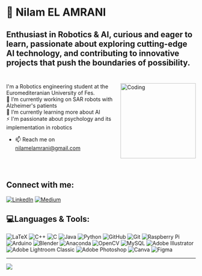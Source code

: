 # 💫 Nilam EL AMRANI

##  Enthusiast in Robotics & AI, curious and eager to learn, passionate about exploring cutting-edge AI technology, and contributing to innovative projects that push the boundaries of possibility. <br><br>
<img align="right" alt="Coding" width="200" height="200" src="https://github.com/46orionis/46orionis/assets/65911052/3d6f5d91-7cf4-43a5-a38a-268b95ab80cf">

I'm a Robotics engineering student at the Euromediteranian University of Fes. <br>
🔭 I’m currently working on SAR robots with Alzheimer's patients<br>🌱 I’m currently learning more about AI<br>⚡ I'm passionate about psychology and its implementation in  robotics <br>


- 📫  Reach me on <nilamelamrani@gmail.com>

<br><br>

## Connect with me:
[![LinkedIn](https://img.shields.io/badge/LinkedIn-%230077B5.svg?logo=linkedin&logoColor=white)](https://linkedin.com/in/nilam-el-amrani) [![Medium](https://img.shields.io/badge/Medium-12100E?logo=medium&logoColor=white)](https://medium.com/@https://medium.com/@nilamelamrani) 

## 💻Languages & Tools:
![LaTeX](https://img.shields.io/badge/latex-%23008080.svg?style=flat&logo=latex&logoColor=white) ![C++](https://img.shields.io/badge/c++-%2300599C.svg?style=flat&logo=c%2B%2B&logoColor=white) ![C](https://img.shields.io/badge/c-%2300599C.svg?style=flat&logo=c&logoColor=white) ![Java](https://img.shields.io/badge/java-%23ED8B00.svg?style=flat&logo=openjdk&logoColor=white) ![Python](https://img.shields.io/badge/python-3670A0?style=flat&logo=python&logoColor=ffdd54) ![GitHub](https://img.shields.io/badge/github-%23121011.svg?style=flat&logo=github&logoColor=white) ![Git](https://img.shields.io/badge/git-%23F05033.svg?style=flat&logo=git&logoColor=white) ![Raspberry Pi](https://img.shields.io/badge/-RaspberryPi-C51A4A?style=flat&logo=Raspberry-Pi) ![Arduino](https://img.shields.io/badge/-Arduino-00979D?style=flat&logo=Arduino&logoColor=white)  ![Blender](https://img.shields.io/badge/blender-%23F5792A.svg?style=flat&logo=blender&logoColor=white) ![Anaconda](https://img.shields.io/badge/Anaconda-%2344A833.svg?style=flat&logo=anaconda&logoColor=white) 
 ![OpenCV](https://img.shields.io/badge/opencv-%23white.svg?style=flat&logo=opencv&logoColor=white)   ![MySQL](https://img.shields.io/badge/mysql-4479A1.svg?style=flat&logo=mysql&logoColor=white) ![Adobe Illustrator](https://img.shields.io/badge/adobe%20illustrator-%23FF9A00.svg?style=flat&logo=adobe%20illustrator&logoColor=white)  ![Adobe Lightroom Classic](https://img.shields.io/badge/Adobe%20Lightroom%20Classic-31A8FF.svg?style=flat&logo=Adobe%20Lightroom%20Classic&logoColor=white) ![Adobe Photoshop](https://img.shields.io/badge/adobe%20photoshop-%2331A8FF.svg?style=flat&logo=adobe%20photoshop&logoColor=white) ![Canva](https://img.shields.io/badge/Canva-%2300C4CC.svg?style=flat&logo=Canva&logoColor=white) ![Figma](https://img.shields.io/badge/figma-%23F24E1E.svg?style=flat&logo=figma&logoColor=white)
<!--![ROS](https://img.shields.io/badge/ros-%230A0FF9.svg?style=flat&logo=ros&logoColor=white)![Unreal Engine](https://img.shields.io/badge/unrealengine-%23313131.svg?style=flat&logo=unrealengine&logoColor=white)![ChatGPT](https://img.shields.io/badge/chatGPT-74aa9c?style=flat&logo=openai&logoColor=white)-->
---
![](https://github-readme-stats.vercel.app/api?username=46orionis&theme=dracula&hide_border=false&include_all_commits=true&count_private=true)<br/>
<!--![](https://github-readme-streak-stats.herokuapp.com/?user=46orionis&theme=dracula&hide_border=false)<br/>
![](https://github-readme-stats.vercel.app/api/top-langs/?username=46orionis&theme=dracula&hide_border=false&include_all_commits=true&count_private=true&layout=compact)

### ✍️ Random Dev Quote
![](https://quotes-github-readme.vercel.app/api?type=horizontal&theme=radical)

 Proudly created with GPRM ( https://gprm.itsvg.in ) -->

